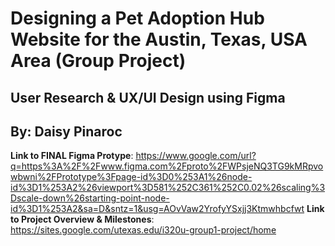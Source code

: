 # Designing a Pet Adoption Hub Website for the Austin, Texas, USA Area (Group Project)
## User Research & UX/UI Design using Figma 
## By: Daisy Pinaroc

**Link to FINAL Figma Protype**: https://www.google.com/url?q=https%3A%2F%2Fwww.figma.com%2Fproto%2FWPsjeNQ3TG9kMRpvowbwni%2FPrototype%3Fpage-id%3D0%253A1%26node-id%3D1%253A2%26viewport%3D581%252C361%252C0.02%26scaling%3Dscale-down%26starting-point-node-id%3D1%253A2&sa=D&sntz=1&usg=AOvVaw2YrofyYSxjj3Ktmwhbcfwt
**Link to Project Overview & Milestones**: https://sites.google.com/utexas.edu/i320u-group1-project/home
